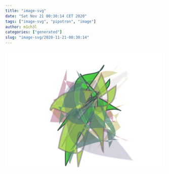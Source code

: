 ```yaml
---
title: "image-svg"
date: "Sat Nov 21 00:30:14 CET 2020"
tags: ["image-svg", "pipotron", "image"]
author: m1ch3l
categories: ["generated"]
slug: "image-svg/2020-11-21-00:30:14"
---
```


![](image.svg)
